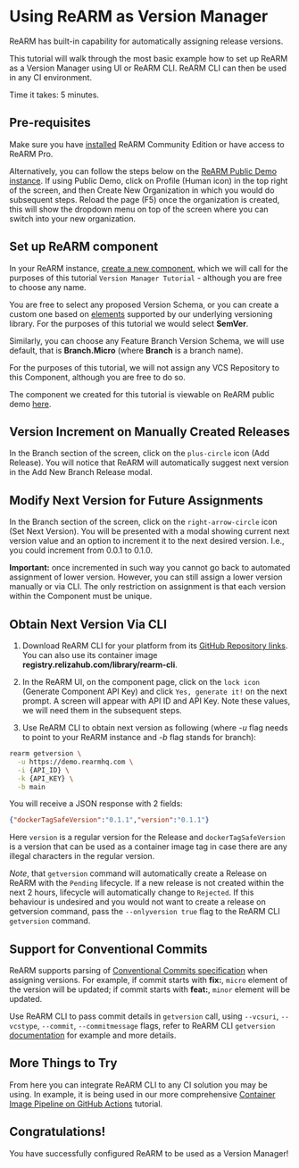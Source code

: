# Using ReARM as Version Manager

ReARM has built-in capability for automatically assigning release versions.

This tutorial will walk through the most basic example how to set up ReARM as a Version Manager using UI or ReARM CLI. ReARM CLI can then be used in any CI environment.

Time it takes: 5 minutes.

## Pre-requisites
Make sure you have [installed](/installation/) ReARM Community Edition or have access to ReARM Pro.

Alternatively, you can follow the steps below on the [ReARM Public Demo instance](https://demo.rearmhq.com). If using Public Demo, click on Profile (Human icon) in the top right of the screen, and then Create New Organization in which you would do subsequent steps. Reload the page (F5) once the organization is created, this will show the dropdown menu on top of the screen where you can switch into your new organization.

## Set up ReARM component
In your ReARM instance, [create a new component](/tutorials/first-bom#create-first-component), which we will call for the purposes of this tutorial `Version Manager Tutorial` - although you are free to choose any name.

You are free to select any proposed Version Schema, or you can create a custom one based on [elements](https://github.com/relizaio/versioning?tab=readme-ov-file#25-known-version-elements) supported by our underlying versioning library. For the purposes of this tutorial we would select **SemVer**.

Similarly, you can choose any Feature Branch Version Schema, we will use default, that is **Branch.Micro** (where **Branch** is a branch name).

For the purposes of this tutorial, we will not assign any VCS Repository to this Component, although you are free to do so.

The component we created for this tutorial is viewable on ReARM public demo [here](https://demo.rearmhq.com/componentsOfOrg/00000000-0000-0000-0000-000000000001/222c1486-c225-415a-ba52-bf98eb66dd2b/fb637fa9-b5c8-4b8c-bd7d-efc68193a024).


## Version Increment on Manually Created Releases

In the Branch section of the screen, click on the `plus-circle` icon (Add Release). You will notice that ReARM will automatically suggest next version in the Add New Branch Release modal.

## Modify Next Version for Future Assignments

In the Branch section of the screen, click on the `right-arrow-circle` icon (Set Next Version). You will be presented with a modal showing current next version value and an option to increment it to the next desired version. I.e., you could increment from 0.0.1 to 0.1.0.

**Important:** once incremented in such way you cannot go back to automated assignment of lower version. However, you can still assign a lower version manually or via CLI. The only restriction on assignment is that each version within the Component must be unique.

## Obtain Next Version Via CLI
1. Download ReARM CLI for your platform from its [GitHub Repository links](https://github.com/relizaio/rearm-cli?tab=readme-ov-file#download-rearm-cli). You can also use its container image **registry.relizahub.com/library/rearm-cli**. 

2. In the ReARM UI, on the component page, click on the `lock icon` (Generate Component API Key) and click `Yes, generate it!` on the next prompt. A screen will appear with API ID and API Key. Note these values, we will need them in the subsequent steps.

3. Use ReARM CLI to obtain next version as following (where *-u* flag needs to point to your ReARM instance and *-b* flag stands for branch):

```bash
rearm getversion \
  -u https://demo.rearmhq.com \
  -i {API_ID} \
  -k {API_KEY} \
  -b main
```

You will receive a JSON response with 2 fields:

```json
{"dockerTagSafeVersion":"0.1.1","version":"0.1.1"}
```

Here `version` is a regular version for the Release and `dockerTagSafeVersion` is a version that can be used as a container image tag in case there are any illegal characters in the regular version.

*Note*, that `getversion` command will automatically create a Release on ReARM with the `Pending` lifecycle. If a new release is not created within the next 2 hours, lifecycle will automatically change to `Rejected`. If this behaviour is undesired and you would not want to create a release on getversion command, pass the `--onlyversion true` flag to the ReARM CLI `getversion` command.

## Support for Conventional Commits
ReARM supports parsing of [Conventional Commits specification](https://www.conventionalcommits.org/en/v1.0.0/) when assigning versions. For example, if commit starts with **fix:**, `micro` element of the version will be updated; if commit starts with **feat:**, `minor` element will be updated.

Use ReARM CLI to pass commit details in `getversion` call, using `--vcsuri`, `--vcstype`, `--commit`, `--commitmessage` flags, refer to ReARM CLI `getversion` [documentation](https://github.com/relizaio/rearm-cli?tab=readme-ov-file#1-use-case-get-version-assignment-from-rearm) for example and more details.

## More Things to Try
From here you can integrate ReARM CLI to any CI solution you may be using. In example, it is being used in our more comprehensive [Container Image Pipeline on GitHub Actions](./github-actions-docker) tutorial.

## Congratulations!
You have successfully configured ReARM to be used as a Version Manager!